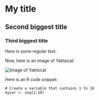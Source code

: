 # My title
## Second biggest title
### Third biggest title

Here is some regular text. 

Now, here is an image of Yaktocat:

![Image of Yaktocat](https://octodex.github.com/images/yaktocat.png)

Here is an R code snippet:

```{r}
# Create a variable that contains 1 to 10
myvar <- seq(1:10)
```
